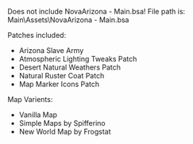 Does not include NovaArizona - Main.bsa!
File path is: Main\Assets\NovaArizona - Main.bsa

Patches included:
- Arizona Slave Army
- Atmospheric Lighting Tweaks Patch
- Desert Natural Weathers Patch
- Natural Ruster Coat Patch
- Map Marker Icons Patch

Map Varients:
- Vanilla Map
- Simple Maps by Spifferino
- New World Map by Frogstat
